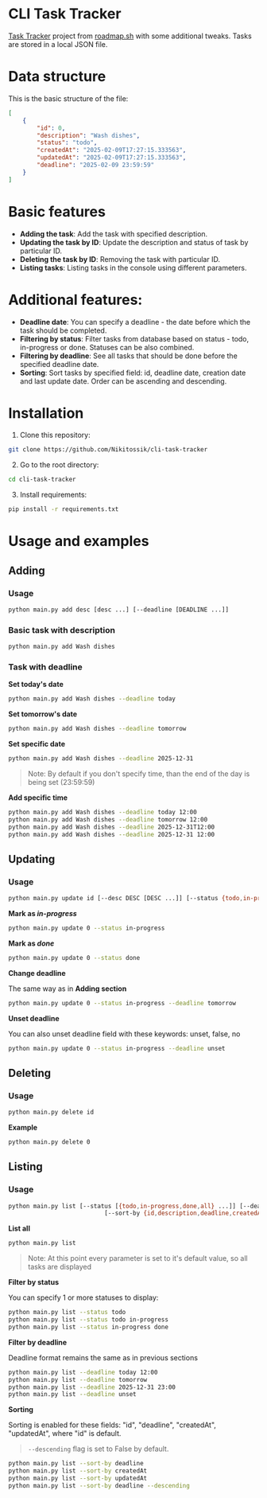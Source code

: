 # CLI Task Tracker
[Task Tracker](https://roadmap.sh/projects/task-tracker) project from [roadmap.sh](https://roadmap.sh/) with some additional tweaks. Tasks are stored in a local JSON file. 

# Data structure
This is the basic structure of the file:
```json
[
    {
        "id": 0,
        "description": "Wash dishes",
        "status": "todo",
        "createdAt": "2025-02-09T17:27:15.333563",
        "updatedAt": "2025-02-09T17:27:15.333563",
        "deadline": "2025-02-09 23:59:59"
    }
]
```

# Basic features
- **Adding the task**: Add the task with specified description.
- **Updating the task by ID**: Update the description and status of task by particular ID.
- **Deleting the task by ID**: Removing the task with particular ID.
- **Listing tasks**: Listing tasks in the console using different parameters.

# Additional features: 
- **Deadline date**: You can specify a deadline - the date before which the task should be completed.
- **Filtering by status**: Filter tasks from database based on status - todo, in-progress or done. Statuses can be also combined.
- **Filtering by deadline**: See all tasks that should be done before the specified deadline date.
- **Sorting**: Sort tasks by specified field: id, deadline date, creation date and last update date. Order can be ascending and descending.   

# Installation
1) Clone this repository:
```bash
git clone https://github.com/Nikitossik/cli-task-tracker
```
2) Go to the root directory:
```bash
cd cli-task-tracker
```
3) Install requirements:
```bash
pip install -r requirements.txt
```

# Usage and examples

## Adding

### Usage
```bash
python main.py add desc [desc ...] [--deadline [DEADLINE ...]]
```

### Basic task with description

```bash
python main.py add Wash dishes
```

### Task with deadline

**Set today's date**
```bash
python main.py add Wash dishes --deadline today  
```

**Set tomorrow's date**
```bash
python main.py add Wash dishes --deadline tomorrow
```

**Set specific date**
```bash
python main.py add Wash dishes --deadline 2025-12-31
```
> Note: By default if you don't specify time, than the end of the day is being set (23:59:59)

**Add specific time**
```bash
python main.py add Wash dishes --deadline today 12:00
python main.py add Wash dishes --deadline tomorrow 12:00
python main.py add Wash dishes --deadline 2025-12-31T12:00
python main.py add Wash dishes --deadline 2025-12-31 12:00
```

## Updating

### Usage
```bash
python main.py update id [--desc DESC [DESC ...]] [--status {todo,in-progress,done}] [--deadline [DEADLINE ...]]
```

**Mark as *in-progress***
```bash
python main.py update 0 --status in-progress
```

**Mark as *done***
```bash
python main.py update 0 --status done
```

**Change deadline**

The same way as in **Adding section**

```bash
python main.py update 0 --status in-progress --deadline tomorrow
```

**Unset deadline**

You can also unset deadline field with these keywords: unset, false, no

```bash
python main.py update 0 --status in-progress --deadline unset
```

## Deleting

### Usage
```bash
python main.py delete id
```

**Example**
```bash
python main.py delete 0
```

## Listing

### Usage
```bash
python main.py list [--status [{todo,in-progress,done,all} ...]] [--deadline [DEADLINE ...]]
                           [--sort-by {id,description,deadline,createdAt,updatedAt}] [--descending]
```

**List all**
```bash
python main.py list
```
> Note: At this point every parameter is set to it's default value, so all tasks are displayed

**Filter by status**

You can specify 1 or more statuses to display:
```bash
python main.py list --status todo
python main.py list --status todo in-progress
python main.py list --status in-progress done
```

**Filter by deadline**

Deadline format remains the same as in previous sections
```bash
python main.py list --deadline today 12:00
python main.py list --deadline tomorrow
python main.py list --deadline 2025-12-31 23:00
python main.py list --deadline unset
```

**Sorting**

Sorting is enabled for these fields: "id", "deadline", "createdAt", "updatedAt", where "id" is default. 
> `--descending` flag is set to False by default.
```bash
python main.py list --sort-by deadline
python main.py list --sort-by createdAt
python main.py list --sort-by updatedAt
python main.py list --sort-by deadline --descending
```
